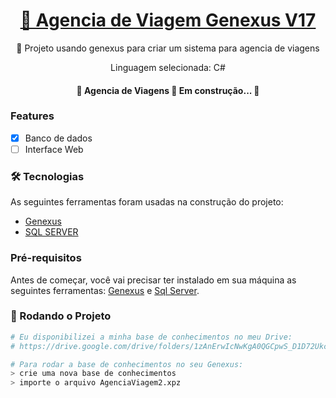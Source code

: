 <h1 align="center">
    <a href="https://drive.google.com/drive/folders/1zAnErwIcNwKgA0QGCpwS_D1D72Ukcr2c?usp=sharing">🔗 Agencia de Viagem Genexus V17</a>
</h1>
<p align="center">🚀 Projeto usando genexus para criar um sistema para agencia de viagens</p>
<p align="center">Linguagem selecionada: C#</p>

<h4 align="center"> 
	🚧  Agencia de Viagens 🚀 Em construção...  🚧
</h4>

### Features
- [x] Banco de dados
- [ ] Interface Web

### 🛠 Tecnologias

As seguintes ferramentas foram usadas na construção do projeto:

- [Genexus](https://www.genexus.com/pt/)
- [SQL SERVER](https://www.microsoft.com/pt-br/sql-server/sql-server-downloads)

### Pré-requisitos

Antes de começar, você vai precisar ter instalado em sua máquina as seguintes ferramentas:
[Genexus](https://www.genexus.com/pt/) e [Sql Server](https://www.microsoft.com/pt-br/sql-server/sql-server-downloads).

### 🎲 Rodando o Projeto

```bash
# Eu disponibilizei a minha base de conhecimentos no meu Drive:
# https://drive.google.com/drive/folders/1zAnErwIcNwKgA0QGCpwS_D1D72Ukcr2c?usp=sharing

# Para rodar a base de conhecimentos no seu Genexus:
> crie uma nova base de conhecimentos
> importe o arquivo AgenciaViagem2.xpz
```
